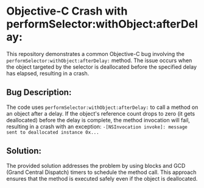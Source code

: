 # Objective-C Crash with performSelector:withObject:afterDelay:

This repository demonstrates a common Objective-C bug involving the `performSelector:withObject:afterDelay:` method.  The issue occurs when the object targeted by the selector is deallocated before the specified delay has elapsed, resulting in a crash.

## Bug Description:
The code uses `performSelector:withObject:afterDelay:` to call a method on an object after a delay. If the object's reference count drops to zero (it gets deallocated) before the delay is complete, the method invocation will fail, resulting in a crash with an exception: `-[NSInvocation invoke]: message sent to deallocated instance 0x...`

## Solution:
The provided solution addresses the problem by using blocks and GCD (Grand Central Dispatch) timers to schedule the method call. This approach ensures that the method is executed safely even if the object is deallocated.